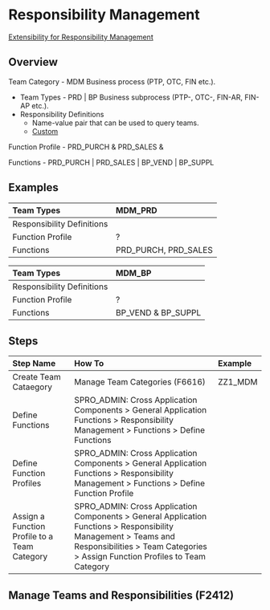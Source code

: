 # Responsibility Management

[Extensibility for Responsibility Management](https://help.sap.com/docs/SAP_S4HANA_ON-PREMISE/8308e6d301d54584a33cd04a9861bc52/be4c7a10997646cea7cecccf891c98f8.html)

## Overview

Team Category - MDM
Business process (PTP, OTC, FIN etc.).
- Team Types - PRD | BP
  Business subprocess (PTP-, OTC-, FIN-AR, FIN-AP etc.).
- Responsibility Definitions
  - Name-value pair that can be used to query teams.
  - [Custom](https://help.sap.com/docs/SAP_S4HANA_ON-PREMISE/8308e6d301d54584a33cd04a9861bc52/aca8c2682d284f2185873b14f838f7eb.html)

Function Profile - PRD_PURCH & PRD_SALES & 

Functions - PRD_PURCH | PRD_SALES | BP_VEND | BP_SUPPL

## Examples

| Team Types | MDM_PRD |
|:------ |:---|
| Responsibility Definitions||
| Function Profile |  ? | 
| Functions |  PRD_PURCH, PRD_SALES | 

| Team Types | MDM_BP |
|:------ |:---|
| Responsibility Definitions||
| Function Profile | ? | 
| Functions |  BP_VEND & BP_SUPPL | 

## Steps

| Step Name | How To | Example |
|:---|:--|:---|
| Create Team Cataegory | Manage Team Categories (F6616) | ZZ1_MDM |
| Define Functions | SPRO_ADMIN: Cross Application Components > General Application Functions > Responsibility Management > Functions > Define Functions | |
| Define Function Profiles | SPRO_ADMIN: Cross Application Components > General Application Functions > Responsibility Management > Functions > Define Function Profile | |
| Assign a Function Profile to a Team Category | SPRO_ADMIN: Cross Application Components > General Application Functions > Responsibility Management > Teams and Responsibilities > Team Categories > Assign Function Profiles to Team Category | |

## Manage Teams and Responsibilities (F2412)

